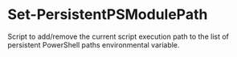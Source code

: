 # Set-PersistentPSModulePath
Script to add/remove the current script execution path to the list of persistent PowerShell paths environmental variable.
